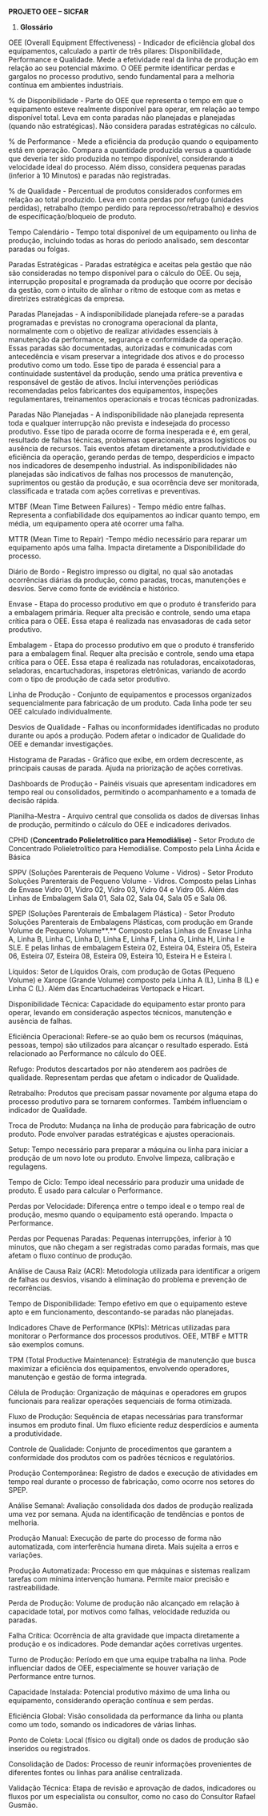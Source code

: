 **PROJETO OEE – SICFAR**

1. **Glossário**

OEE (Overall Equipment Effectiveness) - Indicador de eficiência global dos equipamentos, calculado a partir de três pilares: Disponibilidade, Performance e Qualidade. Mede a efetividade real da linha de produção em relação ao seu potencial máximo. O OEE permite identificar perdas e gargalos no processo produtivo, sendo fundamental para a melhoria contínua em ambientes industriais.

% de Disponibilidade - Parte do OEE que representa o tempo em que o equipamento esteve realmente disponível para operar, em relação ao tempo disponível total. Leva em conta paradas não planejadas e planejadas (quando não estratégicas). Não considera paradas estratégicas no cálculo.

% de Performance - Mede a eficiência da produção quando o equipamento está em operação. Compara a quantidade produzida versus a quantidade que deveria ter sido produzida no tempo disponível, considerando a velocidade ideal do processo. Além disso, considera pequenas paradas (inferior à 10 Minutos) e paradas não registradas.

% de Qualidade - Percentual de produtos considerados conformes em relação ao total produzido. Leva em conta perdas por refugo (unidades perdidas), retrabalho (tempo perdido para reprocesso/retrabalho) e desvios de especificação/bloqueio de produto.

Tempo Calendário - Tempo total disponível de um equipamento ou linha de produção, incluindo todas as horas do período analisado, sem descontar paradas ou folgas.

Paradas Estratégicas - Paradas estratégica e aceitas pela gestão que não são consideradas no tempo disponível para o cálculo do OEE. Ou seja, interrupção proposital e programada da produção que ocorre por decisão da gestão, com o intuito de alinhar o ritmo de estoque com as metas e diretrizes estratégicas da empresa.

Paradas Planejadas - A indisponibilidade planejada refere-se a paradas programadas e previstas no cronograma operacional da planta, normalmente com o objetivo de realizar atividades essenciais à manutenção da performance, segurança e conformidade da operação. Essas paradas são documentadas, autorizadas e comunicadas com antecedência e visam preservar a integridade dos ativos e do processo produtivo como um todo. Esse tipo de parada é essencial para a continuidade sustentável da produção, sendo uma prática preventiva e responsável de gestão de ativos. Inclui intervenções periódicas recomendadas pelos fabricantes dos equipamentos, inspeções regulamentares, treinamentos operacionais e trocas técnicas padronizadas.

Paradas Não Planejadas - A indisponibilidade não planejada representa toda e qualquer interrupção não prevista e indesejada do processo produtivo. Esse tipo de parada ocorre de forma inesperada e é, em geral, resultado de falhas técnicas, problemas operacionais, atrasos logísticos ou ausência de recursos. Tais eventos afetam diretamente a produtividade e eficiência da operação, gerando perdas de tempo, desperdícios e impacto nos indicadores de desempenho industrial. As indisponibilidades não planejadas são indicativos de falhas nos processos de manutenção, suprimentos ou gestão da produção, e sua ocorrência deve ser monitorada, classificada e tratada com ações corretivas e preventivas.

MTBF (Mean Time Between Failures) - Tempo médio entre falhas. Representa a confiabilidade dos equipamentos ao indicar quanto tempo, em média, um equipamento opera até ocorrer uma falha.

MTTR (Mean Time to Repair) -Tempo médio necessário para reparar um equipamento após uma falha. Impacta diretamente a Disponibilidade do processo.

Diário de Bordo - Registro impresso ou digital, no qual são anotadas ocorrências diárias da produção, como paradas, trocas, manutenções e desvios. Serve como fonte de evidência e histórico.

Envase - Etapa do processo produtivo em que o produto é transferido para a embalagem primária. Requer alta precisão e controle, sendo uma etapa crítica para o OEE. Essa etapa é realizada nas envasadoras de cada setor produtivo.

Embalagem - Etapa do processo produtivo em que o produto é transferido para a embalagem final. Requer alta precisão e controle, sendo uma etapa crítica para o OEE. Essa etapa é realizada nas rotuladoras, encaixotadoras, seladoras, encartuchadoras, inspetoras eletrônicas, variando de acordo com o tipo de produção de cada setor produtivo.

Linha de Produção - Conjunto de equipamentos e processos organizados sequencialmente para fabricação de um produto. Cada linha pode ter seu OEE calculado individualmente.

Desvios de Qualidade - Falhas ou inconformidades identificadas no produto durante ou após a produção. Podem afetar o indicador de Qualidade do OEE e demandar investigações.

Histograma de Paradas - Gráfico que exibe, em ordem decrescente, as principais causas de parada. Ajuda na priorização de ações corretivas.

Dashboards de Produção - Painéis visuais que apresentam indicadores em tempo real ou consolidados, permitindo o acompanhamento e a tomada de decisão rápida.

Planilha-Mestra - Arquivo central que consolida os dados de diversas linhas de produção, permitindo o cálculo do OEE e indicadores derivados.

CPHD (**Concentrado Polieletrolítico para Hemodiálise)** - Setor Produto de Concentrado Polieletrolítico para Hemodiálise. Composto pela Linha Ácida e Básica

SPPV (Soluções Parenterais de Pequeno Volume - Vidros) - Setor Produto Soluções Parenterais de Pequeno Volume - Vidros. Composto pelas Linhas de Envase Vidro 01, Vidro 02, Vidro 03, Vidro 04 e Vidro 05. Além das Linhas de Embalagem Sala 01, Sala 02, Sala 04, Sala 05 e Sala 06.

SPEP (Soluções Parenterais de Embalagem Plástica) - Setor Produto Soluções Parenterais de Embalagens Plásticas, com produção em Grande Volume de Pequeno Volume**.** Composto pelas Linhas de Envase Linha A, Linha B, Linha C, Linha D, Linha E, Linha F, Linha G, Linha H, Linha I e SLE. E pelas linhas de embalagem Esteira 02, Esteira 04, Esteira 05, Esteira 06, Esteira 07, Esteira 08, Esteira 09, Esteira 10, Esteira H e Esteira I.

Líquidos: Setor de Líquidos Orais, com produção de Gotas (Pequeno Volume) e Xarope (Grande Volume) composto pela Linha A (L), Linha B (L) e Linha C (L). Além das Encartuchadeiras Vertopack e Hicart.

Disponibilidade Técnica: Capacidade do equipamento estar pronto para operar, levando em consideração aspectos técnicos, manutenção e ausência de falhas.

Eficiência Operacional: Refere-se ao quão bem os recursos (máquinas, pessoas, tempo) são utilizados para alcançar o resultado esperado. Está relacionado ao Performance no cálculo do OEE.

Refugo: Produtos descartados por não atenderem aos padrões de qualidade. Representam perdas que afetam o indicador de Qualidade.

Retrabalho: Produtos que precisam passar novamente por alguma etapa do processo produtivo para se tornarem conformes. Também influenciam o indicador de Qualidade.

Troca de Produto: Mudança na linha de produção para fabricação de outro produto. Pode envolver paradas estratégicas e ajustes operacionais.

Setup: Tempo necessário para preparar a máquina ou linha para iniciar a produção de um novo lote ou produto. Envolve limpeza, calibração e regulagens.

Tempo de Ciclo: Tempo ideal necessário para produzir uma unidade de produto. É usado para calcular o Performance.

Perdas por Velocidade: Diferença entre o tempo ideal e o tempo real de produção, mesmo quando o equipamento está operando. Impacta o Performance.

Perdas por Pequenas Paradas: Pequenas interrupções, inferior à 10 minutos, que não chegam a ser registradas como paradas formais, mas que afetam o fluxo contínuo de produção.

Análise de Causa Raiz (ACR): Metodologia utilizada para identificar a origem de falhas ou desvios, visando à eliminação do problema e prevenção de recorrências.

Tempo de Disponibilidade: Tempo efetivo em que o equipamento esteve apto e em funcionamento, descontando-se paradas não planejadas.

Indicadores Chave de Performance (KPIs): Métricas utilizadas para monitorar o Performance dos processos produtivos. OEE, MTBF e MTTR são exemplos comuns.

TPM (Total Productive Maintenance): Estratégia de manutenção que busca maximizar a eficiência dos equipamentos, envolvendo operadores, manutenção e gestão de forma integrada.

Célula de Produção: Organização de máquinas e operadores em grupos funcionais para realizar operações sequenciais de forma otimizada.

Fluxo de Produção: Sequência de etapas necessárias para transformar insumos em produto final. Um fluxo eficiente reduz desperdícios e aumenta a produtividade.

Controle de Qualidade: Conjunto de procedimentos que garantem a conformidade dos produtos com os padrões técnicos e regulatórios.

Produção Contemporânea: Registro de dados e execução de atividades em tempo real durante o processo de fabricação, como ocorre nos setores do SPEP.

Análise Semanal: Avaliação consolidada dos dados de produção realizada uma vez por semana. Ajuda na identificação de tendências e pontos de melhoria.

Produção Manual: Execução de parte do processo de forma não automatizada, com interferência humana direta. Mais sujeita a erros e variações.

Produção Automatizada: Processo em que máquinas e sistemas realizam tarefas com mínima intervenção humana. Permite maior precisão e rastreabilidade.

Perda de Produção: Volume de produção não alcançado em relação à capacidade total, por motivos como falhas, velocidade reduzida ou paradas.

Falha Crítica: Ocorrência de alta gravidade que impacta diretamente a produção e os indicadores. Pode demandar ações corretivas urgentes.

Turno de Produção: Período em que uma equipe trabalha na linha. Pode influenciar dados de OEE, especialmente se houver variação de Performance entre turnos.

Capacidade Instalada: Potencial produtivo máximo de uma linha ou equipamento, considerando operação contínua e sem perdas.

Eficiência Global: Visão consolidada da performance da linha ou planta como um todo, somando os indicadores de várias linhas.

Ponto de Coleta: Local (físico ou digital) onde os dados de produção são inseridos ou registrados.

Consolidação de Dados: Processo de reunir informações provenientes de diferentes fontes ou linhas para análise centralizada.

Validação Técnica: Etapa de revisão e aprovação de dados, indicadores ou fluxos por um especialista ou consultor, como no caso do Consultor Rafael Gusmão.